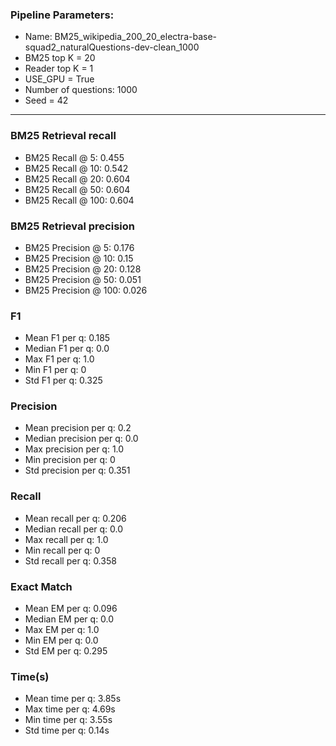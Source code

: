 ### Pipeline Parameters:
* Name: BM25_wikipedia_200_20_electra-base-squad2_naturalQuestions-dev-clean_1000
* BM25 top K = 20
* Reader top K = 1
* USE_GPU = True
* Number of questions: 1000
* Seed = 42
------
### BM25 Retrieval recall 
* BM25 Recall @ 5: 0.455
* BM25 Recall @ 10: 0.542
* BM25 Recall @ 20: 0.604
* BM25 Recall @ 50: 0.604
* BM25 Recall @ 100: 0.604
### BM25 Retrieval precision 
* BM25 Precision @ 5: 0.176
* BM25 Precision @ 10: 0.15
* BM25 Precision @ 20: 0.128
* BM25 Precision @ 50: 0.051
* BM25 Precision @ 100: 0.026
### F1 
* Mean F1 per q: 0.185
* Median F1 per q: 0.0
* Max F1 per q: 1.0
* Min F1 per q: 0
* Std F1 per q: 0.325
### Precision 
* Mean precision per q: 0.2
* Median precision per q: 0.0
* Max precision per q: 1.0
* Min precision per q: 0
* Std precision per q: 0.351
### Recall 
* Mean recall per q: 0.206
* Median recall per q: 0.0
* Max recall per q: 1.0
* Min recall per q: 0
* Std recall per q: 0.358
### Exact Match 
* Mean EM per q: 0.096
* Median EM per q: 0.0
* Max EM per q: 1.0
* Min EM per q: 0.0
* Std EM per q: 0.295
### Time(s) 
* Mean time per q: 3.85s
* Max time per q: 4.69s
* Min time per q: 3.55s
* Std time per q: 0.14s
